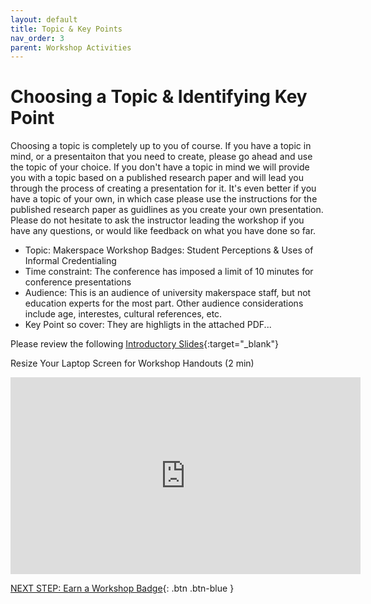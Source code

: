 ```yaml
---
layout: default
title: Topic & Key Points
nav_order: 3
parent: Workshop Activities
---
```

# Choosing a Topic & Identifying Key Point

Choosing a topic is completely up to you of course. If you have a topic in mind, or a presentaiton that you need to create, please go ahead and use the topic of your choice. If you don't have a topic in mind we will provide you with a topic based on a published research paper and will lead you through the process of creating a presentation for it. It's even better if you have a topic of your own, in which case please use the instructions for the published research paper as guidlines as you create your own presentation. Please do not hesitate to ask the instructor leading the workshop if you have any questions, or would like feedback on what you have done so far.

- Topic: Makerspace Workshop Badges: Student Perceptions & Uses of Informal Credentialing
- Time constraint: The conference has imposed a limit of 10 minutes for conference presentations
- Audience: This is an audience of university makerspace staff, but not education experts for the most part. Other audience considerations include age, interestes, cultural references, etc.
- Key Point so cover: They are highligts in the attached PDF...



Please review the following [Introductory Slides](#){:target="_blank"}

Resize Your Laptop Screen for Workshop Handouts (2 min)<br>
<iframe width="560" height="315" src="https://www.youtube.com/embed/Igk5hZUfzN0" title="YouTube video player" frameborder="0" allow="accelerometer; autoplay; clipboard-write; encrypted-media; gyroscope; picture-in-picture" allowfullscreen></iframe>

[NEXT STEP: Earn a Workshop Badge](informal-credentials.html){: .btn .btn-blue }
